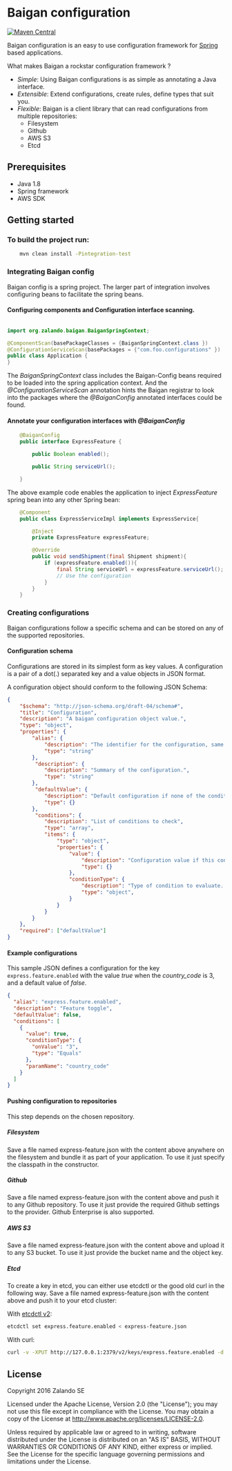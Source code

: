 # Baigan configuration

[![Maven Central](https://img.shields.io/maven-central/v/org.zalando/baigan-config.svg)](https://maven-badges.herokuapp.com/maven-central/org.zalando/baigan-config)

Baigan configuration is an easy to use configuration framework for [Spring](https://spring.io/) based applications.

What makes Baigan a rockstar configuration framework ?

* *Simple*: Using Baigan configurations is as simple as annotating a Java interface.
* *Extensible*: Extend configurations, create rules, define types that suit you.
* *Flexible*: Baigan is a client library that can read configurations from multiple repositories:
	* Filesystem
	* Github
	* AWS S3
	* Etcd

## Prerequisites
- Java 1.8
- Spring framework
- AWS SDK

## Getting started

### To build the project run:

```bash
    mvn clean install -Pintegration-test
```

### Integrating Baigan config
Baigan config is a spring project. The larger part of integration involves configuring beans to facilitate the spring beans.

#### Configuring components and Configuration interface scanning.

```Java

import org.zalando.baigan.BaiganSpringContext;

@ComponentScan(basePackageClasses = {BaiganSpringContext.class })
@ConfigurationServiceScan(basePackages = {"com.foo.configurations" })
public class Application {
}
```

The _BaiganSpringContext_ class includes the Baigan-Config beans required to be loaded into the spring application context.
And the _@ConfigurationServiceScan_ annotation hints the Baigan registrar to look into the packages where the _@BaiganConfig_ annotated interfaces could be found.

#### Annotate your configuration interfaces with _@BaiganConfig_

```Java
	@BaiganConfig
	public interface ExpressFeature {

	    public Boolean enabled();

	    public String serviceUrl();

	}
```

The above example code enables the application to inject _ExpressFeature_ spring bean into any other Spring bean:

```Java
	@Component
	public class ExpressServiceImpl implements ExpressService{

		@Inject
		private ExpressFeature expressFeature;

		@Override
		public void sendShipment(final Shipment shipment){
			if (expressFeature.enabled()){
				final String serviceUrl = expressFeature.serviceUrl();
				// Use the configuration
			}
		}
	}
```

### Creating configurations
Baigan configurations follow a specific schema and can be stored on any of the supported repositories.

#### Configuration schema
Configurations are stored in its simplest form as key values.
A configuration is a pair of a dot(.) separated key and a value objects in JSON format.

A configuration object should conform to the following JSON Schema:

```json
{
    "$schema": "http://json-schema.org/draft-04/schema#",
    "title": "Configuration",
    "description": "A baigan configuration object value.",
    "type": "object",
    "properties": {
        "alias": {
            "description": "The identifier for the configuration, same as its key.",
            "type": "string"
        },
         "description": {
            "description": "Summary of the configuration.",
            "type": "string"
        },
         "defaultValue": {
            "description": "Default configuration if none of the condition is satisfied.",
            "type": {}
        },
         "conditions": {
            "description": "List of conditions to check",
            "type": "array",
            "items": {
            	"type": "object",
            	"properties": {
                    "value": {
                        "description": "Configuration value if this condition evaluates to true.",
                        "type": {}
                    },
            		"conditionType": {
                        "description": "Type of condition to evaluate. This can be custom defined, with custom defined properties.",
                        "type": "object",
                    }
                }
            }
        }
    },
    "required": ["defaultValue"]
}
```

#### Example configurations

This sample JSON defines a configuration for the key `express.feature.enabled` with the value _true_ when the _country_code_ is 3, and a default value of _false_.

```json
{
  "alias": "express.feature.enabled",
  "description": "Feature toggle",
  "defaultValue": false,
  "conditions": [
    {
      "value": true,
      "conditionType": {
        "onValue": "3",
        "type": "Equals"
      },
      "paramName": "country_code"
    }
  ]
}
```

#### Pushing configuration to repositories
This step depends on the chosen repository. 

##### Filesystem
Save a file named express-feature.json with the content above anywhere on the filesystem and bundle it as part of your application. To use it just specify the classpath in the constructor.

##### Github
Save a file named express-feature.json with the content above and push it to any Github repository. To use it just provide the required Github  settings to the provider. Github Enterprise is also supported.

##### AWS S3
Save a file named express-feature.json with the content above and upload it to any S3 bucket. To use it just provide the bucket name and the object key.

##### Etcd
To create a key in etcd, you can either use etcdctl or the good old curl in the following way.
Save a file named express-feature.json with the content above and push it to your etcd cluster:

With [etcdctl v2](https://github.com/coreos/etcd/blob/master/etcdctl/READMEv2.md):
```bash
etcdctl set express.feature.enabled < express-feature.json 
```

With curl:
```bash
curl -v -XPUT http://127.0.0.1:2379/v2/keys/express.feature.enabled -d value="$(cat express-feature.json)"
```

## License

Copyright 2016 Zalando SE

Licensed under the Apache License, Version 2.0 (the "License"); you may not use this file except in compliance with the License. You may obtain a copy of the License at http://www.apache.org/licenses/LICENSE-2.0.

Unless required by applicable law or agreed to in writing, software distributed under the License is distributed on an "AS IS" BASIS, WITHOUT WARRANTIES OR CONDITIONS OF ANY KIND, either express or implied. See the License for the specific language governing permissions and limitations under the License.
